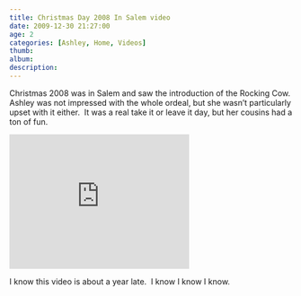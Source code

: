 ```yaml
---
title: Christmas Day 2008 In Salem video
date: 2009-12-30 21:27:00
age: 2
categories: [Ashley, Home, Videos]
thumb: 
album: 
description: 
---
```

Christmas 2008 was in Salem and saw the introduction of the Rocking Cow.  Ashley was not impressed with the whole ordeal, but she wasn’t particularly upset with it either.  It was a real take it or leave it day, but her cousins had a ton of fun.

<iframe src="https://skydrive.live.com/embed?cid=F443C8FEC5D6FFCE&amp;resid=F443C8FEC5D6FFCE%21239&amp;authkey=AFGYoURL65xR5yo" frameborder="0" scrolling="no" width="320" height="240"></iframe>

I know this video is about a year late.  I know I know I know.
